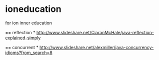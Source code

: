 ioneducation
============

for ion inner education

== reflection
	* http://www.slideshare.net/CiaranMcHale/java-reflection-explained-simply


== concurrent
	* http://www.slideshare.net/alexmiller/java-concurrency-idioms?from_search=8